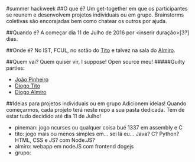 #summer hackweek
##O que é?
  Um get-together em que os participantes se reunem e desenvolvem projetos individuais ou em grupo. Brainstorms coletivas são encorajadas bem como chatear os outros por ajuda.

##Quando é?
  A começar dia 11 de Julho de 2016 por <inserir duração>[3?] dias.

##Onde é?
  No IST, FCUL, no sotão do [Tito](https://github.com/tito97) e talvez na sala do [Almiro](https://github.com/diogoalmiro).

##Quem vai?
  Quem quiser vir, I suppose! Open source meu!
#####Guilty parties:
  * [João Pinheiro](https://github.com/pineman)
  * [Diogo Tito](https://github.com/tito97)
  * [Diogo Almiro](https://github.com/diogoalmiro)

##Ideias para projetos individuais ou em grupo
  Adicionem ideias! Quando começarmos, cada projeto terá neste repo a sua pasta dedicada.
  Tem de estar tudo decidido até dia 11 de Julho!
  * pineman: jogo ncurses ou qualquer coisa bué 1337 em assembly e C
  * tito: jogo mais ou menos simples em... sei lá eu... Java? C? Python? HTML, CSS e JS? com Node.JS?
  * almiro: webapp em nodeJS com frontend dogejs
  * grupo: 
